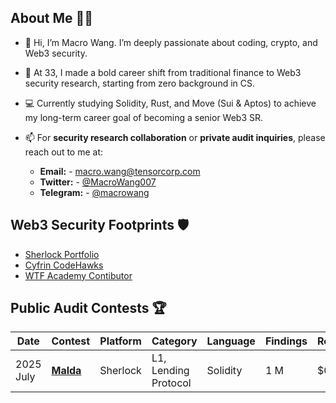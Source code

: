 ## About Me 🕵️‍♂️
- 👋 Hi, I’m Macro Wang. I’m deeply passionate about coding, crypto, and Web3 security.
- 🌱 At 33, I made a bold career shift from traditional finance to Web3 security research, starting from zero background in CS.
- 💻 Currently studying Solidity, Rust, and Move (Sui & Aptos) to achieve my long-term career goal of becoming a senior Web3 SR.
- 📫 For **security research collaboration** or **private audit inquiries**, please reach out to me at:
  
    - **Email:**  - macro.wang@tensorcorp.com
    - **Twitter:** - [@MacroWang007](https://x.com/MacroWang007) 
    - **Telegram:**  - [@macrowang](https://t.me/macrowang) 

## Web3 Security Footprints 🛡️
 
 * [Sherlock Portfolio](https://audits.sherlock.xyz/watson/MacroWang)
 * [Cyfrin CodeHawks](https://profiles.cyfrin.io/u/macrowang001/achievements)
 * [WTF Academy Contibutor](https://www.wtf.academy/en)



## Public Audit Contests 🏆
| **Date**   | **Contest**                                         | **Platform** | **Category** | **Language** | **Findings** | **Result**   | **Rank**  |
|------------|-----------------------------------------------------|--------------|--------------|--------------|--------------|--------------|-----------|
| 2025 July   | [**Malda**](https://audits.sherlock.xyz/contests/1029)| Sherlock  | L1, Lending Protocol | Solidity |   1 M    |  $0.2  |    -    |


<!---
MacroWang001/MacroWang001 is a ✨ special ✨ repository because its `README.md` (this file) appears on your GitHub profile.
You can click the Preview link to take a look at your changes.
--->
